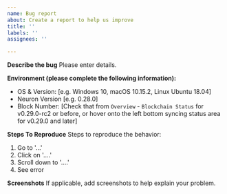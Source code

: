 ```yaml
---
name: Bug report
about: Create a report to help us improve
title: ''
labels: ''
assignees: ''

---
```


**Describe the bug**
Please enter details.

**Environment (please complete the following information):**
 - OS & Version: [e.g. Windows 10, macOS 10.15.2, Linux Ubuntu 18.04]
 - Neuron Version [e.g. 0.28.0]
 - Block Number: [Check that from `Overview` - `Blockchain Status` for v0.29.0-rc2 or before, or hover onto the left bottom syncing status area for v0.29.0 and later]

**Steps To Reproduce**
Steps to reproduce the behavior:
1. Go to '...'
2. Click on '....'
3. Scroll down to '....'
4. See error

**Screenshots**
If applicable, add screenshots to help explain your problem.
